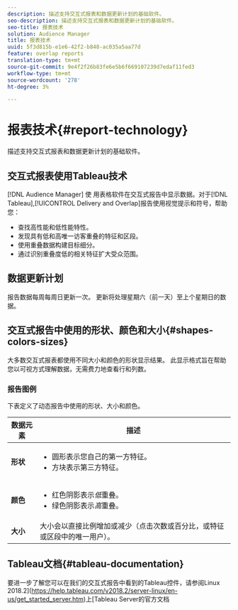 ```yaml
---
description: 描述支持交互式报表和数据更新计划的基础软件。
seo-description: 描述支持交互式报表和数据更新计划的基础软件。
seo-title: 报表技术
solution: Audience Manager
title: 报表技术
uuid: 5f3d815b-e1e6-42f2-b848-ac035a5aa77d
feature: overlap reports
translation-type: tm+mt
source-git-commit: 9e4f2f26b83fe6e5b6f669107239d7edaf11fed3
workflow-type: tm+mt
source-wordcount: '278'
ht-degree: 3%

---
```



# 报表技术{#report-technology}

描述支持交互式报表和数据更新计划的基础软件。

<!-- 

c_report_technology.xml

 -->

## 交互式报表使用Tableau技术

[!DNL Audience Manager] 使 [](https://www.tableausoftware.com/) 用表格软件在交互式报告中显示数据。对于[!DNL Tableau],[!UICONTROL Delivery and Overlap]报告使用视觉提示和符号，帮助您：

* 查找高性能和低性能特性。
* 发现具有低和高唯一访客重叠的特征和区段。
* 使用重叠数据构建目标细分。
* 通过识别重叠度低的相关特征扩大受众范围。

## 数据更新计划

报告数据每周每周日更新一次。 更新将处理星期六（前一天）至上个星期日的数据。

## 交互式报告中使用的形状、颜色和大小{#shapes-colors-sizes}

大多数交互式报表都使用不同大小和颜色的形状显示结果。 此显示格式旨在帮助您以可视方式理解数据，无需费力地查看行和列数。

<!-- 

r_legend.xml

 -->

### 报告图例

下表定义了动态报告中使用的形状、大小和颜色。

<table id="table_EC180A96E3784FC6B81FCFB546C4A3FA"> 
 <thead> 
  <tr> 
   <th colname="col1" class="entry"> 数据元素 </th> 
   <th colname="col2" class="entry"> 描述 </th> 
  </tr> 
 </thead>
 <tbody> 
  <tr> 
   <td colname="col1"> <b>形状</b> </td> 
   <td colname="col2"> 
    <ul id="ul_076773ABD0BB4CE6834ACFA8B3D6AC2E"> 
     <li id="li_BBAB37A6EC1549B48C0E4D3BFAF7062C">圆形表示您自己的第一方特征。 </li> 
     <li id="li_371331AE984A4A999CE0596EA13987E0">方块表示第三方特征。 </li> 
    </ul> </td> 
  </tr> 
  <tr> 
   <td colname="col1"> <b>颜色</b> </td> 
   <td colname="col2"> 
    <ul id="ul_F5D243297F0C4E5A8EDCBD28A548869E"> 
     <li id="li_332EB873A35440E6BB6093E36A0FAC3D">红色阴影表示<i>低</i>重叠。 </li> 
     <li id="li_29DFDB1218DF4069B5DCFF841D48EF56">绿色阴影表示<i>高</i>重叠。 </li> 
    </ul> </td> 
  </tr> 
  <tr> 
   <td colname="col1"> <b>大小</b> </td> 
   <td colname="col2"> 大小会以直接比例增加或减少（点击次数或百分比，或特征或区段中的唯一用户）。 </td> 
  </tr> 
 </tbody> 
</table>

## Tableau文档{#tableau-documentation}

要进一步了解您可以在我们的交互式报告中看到的Tableau控件，请参阅Linux 2018.2](https://help.tableau.com/v2018.2/server-linux/en-us/get_started_server.htm)上[Tableau Server的官方文档